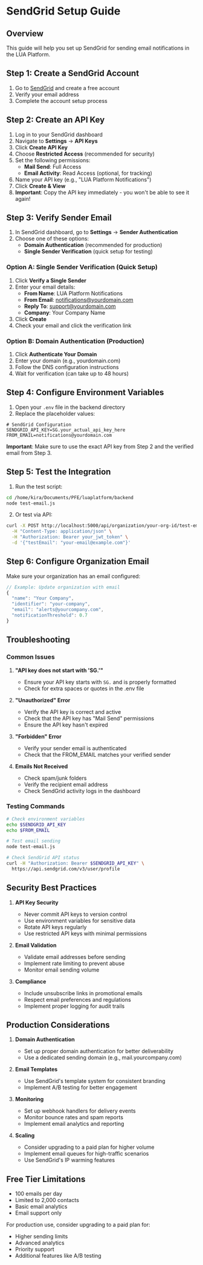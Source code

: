 # SendGrid Setup Guide

## Overview

This guide will help you set up SendGrid for sending email notifications in the LUA Platform.

## Step 1: Create a SendGrid Account

1. Go to [SendGrid](https://sendgrid.com/) and create a free account
2. Verify your email address
3. Complete the account setup process

## Step 2: Create an API Key

1. Log in to your SendGrid dashboard
2. Navigate to **Settings** → **API Keys**
3. Click **Create API Key**
4. Choose **Restricted Access** (recommended for security)
5. Set the following permissions:
   - **Mail Send**: Full Access
   - **Email Activity**: Read Access (optional, for tracking)
6. Name your API key (e.g., "LUA Platform Notifications")
7. Click **Create & View**
8. **Important**: Copy the API key immediately - you won't be able to see it again!

## Step 3: Verify Sender Email

1. In SendGrid dashboard, go to **Settings** → **Sender Authentication**
2. Choose one of these options:
   - **Domain Authentication** (recommended for production)
   - **Single Sender Verification** (quick setup for testing)

### Option A: Single Sender Verification (Quick Setup)

1. Click **Verify a Single Sender**
2. Enter your email details:
   - **From Name**: LUA Platform Notifications
   - **From Email**: notifications@yourdomain.com
   - **Reply To**: support@yourdomain.com
   - **Company**: Your Company Name
3. Click **Create**
4. Check your email and click the verification link

### Option B: Domain Authentication (Production)

1. Click **Authenticate Your Domain**
2. Enter your domain (e.g., yourdomain.com)
3. Follow the DNS configuration instructions
4. Wait for verification (can take up to 48 hours)

## Step 4: Configure Environment Variables

1. Open your `.env` file in the backend directory
2. Replace the placeholder values:

```env
# SendGrid Configuration
SENDGRID_API_KEY=SG.your_actual_api_key_here
FROM_EMAIL=notifications@yourdomain.com
```

**Important**: Make sure to use the exact API key from Step 2 and the verified email from Step 3.

## Step 5: Test the Integration

1. Run the test script:

```bash
cd /home/kira/Documents/PFE/luaplatform/backend
node test-email.js
```

2. Or test via API:

```bash
curl -X POST http://localhost:5000/api/organization/your-org-id/test-email \
  -H "Content-Type: application/json" \
  -H "Authorization: Bearer your_jwt_token" \
  -d '{"testEmail": "your-email@example.com"}'
```

## Step 6: Configure Organization Email

Make sure your organization has an email configured:

```javascript
// Example: Update organization with email
{
  "name": "Your Company",
  "identifier": "your-company",
  "email": "alerts@yourcompany.com",
  "notificationThreshold": 0.7
}
```

## Troubleshooting

### Common Issues

1. **"API key does not start with 'SG.'"**

   - Ensure your API key starts with `SG.` and is properly formatted
   - Check for extra spaces or quotes in the .env file

2. **"Unauthorized" Error**

   - Verify the API key is correct and active
   - Check that the API key has "Mail Send" permissions
   - Ensure the API key hasn't expired

3. **"Forbidden" Error**

   - Verify your sender email is authenticated
   - Check that the FROM_EMAIL matches your verified sender

4. **Emails Not Received**
   - Check spam/junk folders
   - Verify the recipient email address
   - Check SendGrid activity logs in the dashboard

### Testing Commands

```bash
# Check environment variables
echo $SENDGRID_API_KEY
echo $FROM_EMAIL

# Test email sending
node test-email.js

# Check SendGrid API status
curl -H "Authorization: Bearer $SENDGRID_API_KEY" \
  https://api.sendgrid.com/v3/user/profile
```

## Security Best Practices

1. **API Key Security**

   - Never commit API keys to version control
   - Use environment variables for sensitive data
   - Rotate API keys regularly
   - Use restricted API keys with minimal permissions

2. **Email Validation**

   - Validate email addresses before sending
   - Implement rate limiting to prevent abuse
   - Monitor email sending volume

3. **Compliance**
   - Include unsubscribe links in promotional emails
   - Respect email preferences and regulations
   - Implement proper logging for audit trails

## Production Considerations

1. **Domain Authentication**

   - Set up proper domain authentication for better deliverability
   - Use a dedicated sending domain (e.g., mail.yourcompany.com)

2. **Email Templates**

   - Use SendGrid's template system for consistent branding
   - Implement A/B testing for better engagement

3. **Monitoring**

   - Set up webhook handlers for delivery events
   - Monitor bounce rates and spam reports
   - Implement email analytics and reporting

4. **Scaling**
   - Consider upgrading to a paid plan for higher volume
   - Implement email queues for high-traffic scenarios
   - Use SendGrid's IP warming features

## Free Tier Limitations

- 100 emails per day
- Limited to 2,000 contacts
- Basic email analytics
- Email support only

For production use, consider upgrading to a paid plan for:

- Higher sending limits
- Advanced analytics
- Priority support
- Additional features like A/B testing

